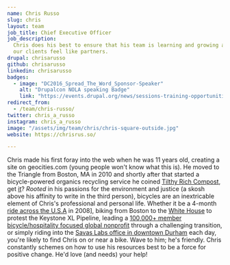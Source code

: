 ```yaml
---
name: Chris Russo
slug: chris
layout: team
job_title: Chief Executive Officer
job_description:
  Chris does his best to ensure that his team is learning and growing and that
  our clients feel like partners.
drupal: chrisarusso
github: chrisarusso
linkedin: chrisarusso
badges:
  - image: "DC2016_Spread_The_Word_Sponsor-Speaker"
    alt: "Drupalcon NOLA speaking Badge"
    link: "https://events.drupal.org/news/sessions-training-opportunities-announced-drupalcon-new-orleans"
redirect_from:
  - /team/chris-russo/
twitter: chris_a_russo
instagram: chris_a_russo
image: "/assets/img/team/chris/chris-square-outside.jpg"
website: https://chrisrus.so/

---
```


Chris made his first foray into the web when he was 11 years old, creating a site on geocities.com (young people won't know what this is). He moved to the Triangle from Boston, MA in 2010 and shortly after that started a bicycle-powered organics recycling service he coined [Tilthy Rich Compost](https://tilthyrichcompost.com/), get [it](https://www.merriam-webster.com/dictionary/tilth)? _Rooted_ in his passions for the environment and justice (a skosh above his affinity to write in the third person), bicycles are an inextricable element of Chris's professional and personal life. Whether it be a 4-month [ride across the U.S.A](https://chrisarusso.github.io/2008-trans-am/) in 2008], biking from Boston to the [White House](https://www.facebook.com/chris.andrews.russo/posts/10105607797760221) to protest the Keystone XL Pipeline, leading a [100,000+ member bicycle/hospitality focused global nonprofit](https://www.warmshowers.org/) through a challenging transition, or simply riding into the [Savas Labs office in downtown Durham](https://savaslabs.com/durham/) each day, you're likely to find Chris on or near a bike. Wave to him; he's friendly. Chris constantly schemes on how to use his resources best to be a force for positive change. He'd love (and needs) your help!
